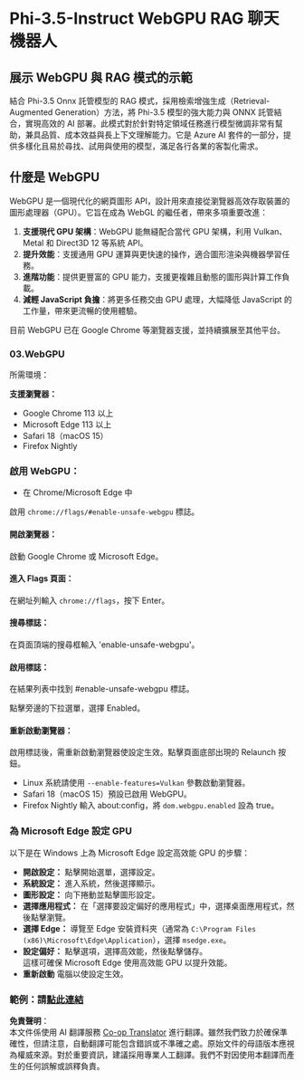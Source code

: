 <!--
CO_OP_TRANSLATOR_METADATA:
{
  "original_hash": "b62864faf628eb07f5231d4885555198",
  "translation_date": "2025-07-17T03:06:49+00:00",
  "source_file": "md/02.Application/01.TextAndChat/Phi3/WebGPUWithPhi35Readme.md",
  "language_code": "mo"
}
-->
# Phi-3.5-Instruct WebGPU RAG 聊天機器人

## 展示 WebGPU 與 RAG 模式的示範

結合 Phi-3.5 Onnx 託管模型的 RAG 模式，採用檢索增強生成（Retrieval-Augmented Generation）方法，將 Phi-3.5 模型的強大能力與 ONNX 託管結合，實現高效的 AI 部署。此模式對於針對特定領域任務進行模型微調非常有幫助，兼具品質、成本效益與長上下文理解能力。它是 Azure AI 套件的一部分，提供多樣化且易於尋找、試用與使用的模型，滿足各行各業的客製化需求。

## 什麼是 WebGPU  
WebGPU 是一個現代化的網頁圖形 API，設計用來直接從瀏覽器高效存取裝置的圖形處理器（GPU）。它旨在成為 WebGL 的繼任者，帶來多項重要改進：

1. **支援現代 GPU 架構**：WebGPU 能無縫配合當代 GPU 架構，利用 Vulkan、Metal 和 Direct3D 12 等系統 API。
2. **提升效能**：支援通用 GPU 運算與更快速的操作，適合圖形渲染與機器學習任務。
3. **進階功能**：提供更豐富的 GPU 能力，支援更複雜且動態的圖形與計算工作負載。
4. **減輕 JavaScript 負擔**：將更多任務交由 GPU 處理，大幅降低 JavaScript 的工作量，帶來更流暢的使用體驗。

目前 WebGPU 已在 Google Chrome 等瀏覽器支援，並持續擴展至其他平台。

### 03.WebGPU  
所需環境：

**支援瀏覽器：**  
- Google Chrome 113 以上  
- Microsoft Edge 113 以上  
- Safari 18（macOS 15）  
- Firefox Nightly  

### 啟用 WebGPU：

- 在 Chrome/Microsoft Edge 中  

啟用 `chrome://flags/#enable-unsafe-webgpu` 標誌。

#### 開啟瀏覽器：  
啟動 Google Chrome 或 Microsoft Edge。

#### 進入 Flags 頁面：  
在網址列輸入 `chrome://flags`，按下 Enter。

#### 搜尋標誌：  
在頁面頂端的搜尋框輸入 'enable-unsafe-webgpu'。

#### 啟用標誌：  
在結果列表中找到 #enable-unsafe-webgpu 標誌。

點擊旁邊的下拉選單，選擇 Enabled。

#### 重新啟動瀏覽器：  

啟用標誌後，需重新啟動瀏覽器使設定生效。點擊頁面底部出現的 Relaunch 按鈕。

- Linux 系統請使用 `--enable-features=Vulkan` 參數啟動瀏覽器。  
- Safari 18（macOS 15）預設已啟用 WebGPU。  
- Firefox Nightly 輸入 about:config，將 `dom.webgpu.enabled` 設為 true。

### 為 Microsoft Edge 設定 GPU  

以下是在 Windows 上為 Microsoft Edge 設定高效能 GPU 的步驟：

- **開啟設定：** 點擊開始選單，選擇設定。  
- **系統設定：** 進入系統，然後選擇顯示。  
- **圖形設定：** 向下捲動並點擊圖形設定。  
- **選擇應用程式：** 在「選擇要設定偏好的應用程式」中，選擇桌面應用程式，然後點擊瀏覽。  
- **選擇 Edge：** 導覽至 Edge 安裝資料夾（通常為 `C:\Program Files (x86)\Microsoft\Edge\Application`），選擇 `msedge.exe`。  
- **設定偏好：** 點擊選項，選擇高效能，然後點擊儲存。  
這樣可確保 Microsoft Edge 使用高效能 GPU 以提升效能。  
- **重新啟動** 電腦以使設定生效。

### 範例：請[點此連結](https://github.com/microsoft/aitour-exploring-cutting-edge-models/tree/main/src/02.ONNXRuntime/01.WebGPUChatRAG)

**免責聲明**：  
本文件係使用 AI 翻譯服務 [Co-op Translator](https://github.com/Azure/co-op-translator) 進行翻譯。雖然我們致力於確保準確性，但請注意，自動翻譯可能包含錯誤或不準確之處。原始文件的母語版本應視為權威來源。對於重要資訊，建議採用專業人工翻譯。我們不對因使用本翻譯而產生的任何誤解或誤釋負責。